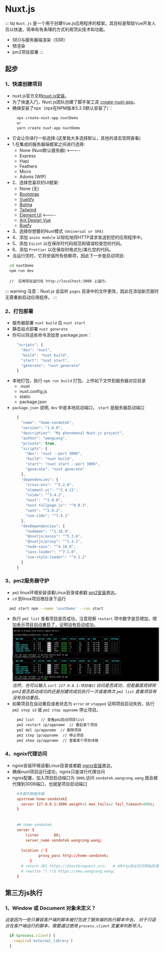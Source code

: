 # Nuxt.js
::: tip
  `Nuxt.js` 是一个用于创建Vue.js应用程序的框架。其目标是帮助Vue开发人员以快速，简单和有条理的方式利用顶尖技术和功能。
  * SEO与服务器端渲染（SSR）
  * 预渲染
  * pm2项目部署
:::
## 起步
### 1、快速创建项目
  * nuxt.js官方文档[nuxt.js安装](https://zh.nuxtjs.org/guide/installation/)。
  * 为了快速入门，Nuxt.js团队创建了脚手架工具 [create-nuxt-app](https://github.com/nuxt/create-nuxt-app)。
  * 确保安装了npx（npx在NPM版本5.2.0默认安装了）：
    ```sh
      npx create-nuxt-app nuxtDemo
      or
      yarn create nuxt-app nuxtDemo
    ```
  * 它会让你进行一些选择:(这里我大多选择默认，其他的请去官网查看)
  * 1.在集成的服务器端框架之间进行选择:
    * None (Nuxt默认服务器)   <----
    * Express
    * Hapi
    * Feathers
    * Micro
    * Adonis (WIP)
  * 2、选择您喜欢的UI框架:
    * None (无)
    * [Bootstrap](https://github.com/bootstrap-vue/bootstrap-vue)
    * [Vuetify](https://github.com/vuetifyjs/vuetify)
    * [Bulma](https://github.com/jgthms/bulma)
    * [Tailwind](https://github.com/tailwindcss/tailwindcss)
    * [Element UI](https://github.com/ElemeFE/element)              <----
    * [Ant Design Vue](https://github.com/vueComponent/ant-design-vue)
    * [Buefy](https://buefy.org/)
  * 3、选择你想要的Nuxt模式 `(Universal or SPA)`
  * 4、添加 `axios module` 以轻松地将HTTP请求发送到您的应用程序中。
  * 5、添加 `EsLint` 以在保存时代码规范和错误检查您的代码。
  * 6、添加 `Prettier` 以在保存时格式化/美化您的代码。
  * 当运行完时，它将安装所有依赖项，因此下一步是启动项目:
  ```sh
    cd nuxtDemo
    npm run dev

    //  应用现在运行在 http://localhost:3000 上运行。
  ```
  ::: warning
  注意：Nuxt.js 会监听 `pages` 目录中的文件更改，因此在添加新页面时无需重新启动应用程序。
  :::
### 2、打包部署
  * 服务器部署 `nuxt build` 后 `nuxt start`
  * 静态站点部署  `nuxt generate`
  * 你可以将这些命令添加至 package.json：
    ```javascript
      "scripts": {
        "dev": "nuxt",
        "build": "nuxt build",
        "start": "nuxt start",
        "generate": "nuxt generate"
      }
    ```
  * 本地打包，执行 `npm run build` 打包，上传如下文件到服务器对应目录
    * .nuxt
    * nuxt.config.js
    * static
    * package.json
  * `package.json` 说明, `dev` 中是本地启动端口， `start` 是服务器启动端口
    ```javascript
      {
        "name": "home-sendatek",
        "version": "1.0.0",
        "description": "My phenomenal Nuxt.js project",
        "author": "wangcong",
        "private": true,
        "scripts": {
          "dev": "nuxt --port 3006",
          "build": "nuxt build",
          "start": "nuxt start --port 3006",
          "generate": "nuxt generate"
        },
        "dependencies": {
          "cross-env": "^5.2.0",
          "element-ui": "^2.4.11",
          "iview": "^3.4.2",
          "nuxt": "^2.0.0",
          "nuxt-fullpage.js": "^0.0.3",
          "vant": "^2.0.2",
          "vue-i18n": "^7.8.1"
        },
        "devDependencies": {
          "nodemon": "^1.18.9",
          "@nuxtjs/axios": "^5.3.6",
          "@nuxtjs/proxy": "^1.3.1",
          "node-sass": "^4.10.0",
          "sass-loader": "^7.1.0",
          "vue-style-loader": "^4.1.2"
        }
      }
    ```
### 3、pm2服务器守护
  * `pm2` linux环境安装请看Linux目录或者戳 [pm2安装](../blog/Linux.md#PM2进程守护安装)直达。
  * `cd` 到linux项目根目录下运行
  ```sh
    pm2 start npm --name 'nuxtDemo' --run start
  ```
  * 执行 `pm2 list` 查看项目是否成功，注意观察 `restart` 项中数字是否增加，增加表示项目自动重启了，证明没有启动成功。
  ![name](../.vuepress/public/images/nuxt01.png '描述')
    *当然，也可以输入 `curl 127.0.0.1:项目端口` 访问是否成功，但是最直观排除pm2是否启动成功的还是创建完成后执行一次或者两次 `pm2 list` 查看项目有没有自动重启。*
  * 如果项目在自动重启或者状态为 `error` or `stopped` 证明项目启动失败，执行 `pm2 stop id` 或 `pm2 stop appname` 停止项目。
    ```sh
      pm2 list   // 查看pm2启动项目list
      pm2 restart ip/appname  // 重启某个项目
      pm2 del ip/appname  // 删除项目
      pm2 stop ip/appname  // 停止项目
      pm2 show ip/appname  // 查看某个项目详细
    ```
### 4、ngnix代理访问
  * ngnix安装环境请看Linux目录或者戳 [ngnix安装](../blog/Linux.md#Nginx安装)直达。
  * 确保nuxt项目运行成功，ngnix只是进行代理访问
  * ngnix配置，加入项目启动端口为 `3006`,访问 `sendatek.wangcong.wang` 就会被代理到3006端口，也就是项目启动端口
    ```conf
      #负载均衡服务器
      upstream home-sendatek{
        server 127.0.0.1:3006 weight=5 max_fails=2 fail_timeout=600s;
      }


      ## home-sendatek
      server {
          listen       80;
          server_name sendatek.wangcong.wang;
      
        location / {
                proxy_pass http://home-sendatek;
            }
        # return 301 https://$host$request_uri;   # 对http协议访问网站的请求重定向到https协议下
        # rewrite ^(.*)$ https://new.wangcong.wang; 
      }
    ```
## 第三方js执行
### 1、Window 或 Document 对象未定义？
  *这是因为一些只兼容客户端的脚本被打包进了服务端的执行脚本中去。 对于只适合在客户端运行的脚本，需要通过使用 `process.client` 变量来判断导入。*
  ```javascript
    if (process.client) {
      require('external_library')
    }
  ```

<Vssue title="Vssue Demo" />
  
